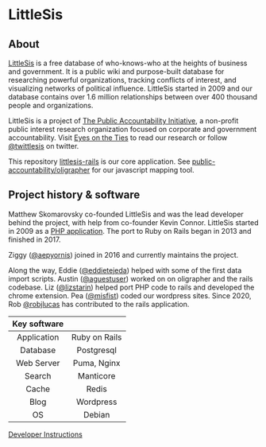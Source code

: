 # LittleSis

## About

[LittleSis](https://littlesis.org) is a free database of who-knows-who at the heights of business and government. It is a public wiki and purpose-built database for researching powerful organizations, tracking conflicts of interest, and visualizing networks of political influence. LittleSis started in 2009 and our database contains over 1.6 million relationships between over 400 thousand people and organizations.

LittleSis is a project of [The Public Accountability Initiative](https://public-accountability.org/), a non-profit public interest research organization focused on corporate and government accountability. Visit [Eyes on the Ties](https://news.littlesis.org) to read our research or follow [@twittlesis](https://twitter.com/twittlesis) on twitter.

This repository [littlesis-rails](https://github.com/public-accountability/littlesis-rails) is our core application. See [public-accountability/oligrapher](https://github.com/public-accountability/oligrapher) for our javascript mapping tool.


## Project history & software

Matthew Skomarovsky co-founded LittleSis and was the lead developer behind the project, with help from co-founder Kevin Connor. LittleSis started in 2009 as a [PHP application](https://github.com/littlesis-org/littlesis). The port to Ruby on Rails began in 2013 and finished in 2017.

Ziggy ([@aepyornis](https://github.com/aepyornis)) joined in 2016 and currently maintains the project.

Along the way, Eddie ([@eddietejeda](https://github.com/eddietejeda)) helped with some of the first data import scripts. Austin ([@aguestuser](https://github.com/aguestuser)) worked on on oligrapher and the rails codebase. Liz ([@lizstarin](https://github.com/lizstarin)) helped port PHP code to rails and developed the chrome extension. Pea ([@misfist](https://github.com/misfist)) coded our wordpress sites. Since 2020, Rob [@robjlucas](https://github.com/robjlucas) has contributed to the rails application.



| Key software |               |
|:------------:|:-------------:|
| Application  | Ruby on Rails |
| Database     | Postgresql    |
| Web Server   | Puma, Nginx   |
| Search       | Manticore     |
| Cache        | Redis         |
| Blog         | Wordpress     |
| OS           | Debian        |


[Developer Instructions](./DEVELOPMENT.md)

